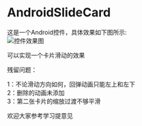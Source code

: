 # AndroidSlideCard

这是一个Android控件，具体效果如下图所示:  
![控件效果图](http://ww1.sinaimg.cn/mw690/e21cb47ejw1faroctj8y5g20ad0iomz7.gif)
  
可以实现一个卡片滑动的效果  

残留问题：   

1：不论滑动方向如何，回弹动画只能左上和左下  
2：删除的动画未添加  
3：第二张卡片的缩放过渡不够平滑    

欢迎大家参考学习提意见


